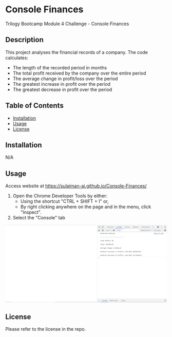 # Console Finances

Trilogy Bootcamp Module 4 Challenge - Console Finances

## Description 

This project analyses the financial records of a company. The code calculates:
- The length of the recorded period in months
- The total profit received by the company over the entire period
- The average change in profit/loss over the period
- The greatest increase in profit over the period
- The greatest decrease in profit over the period

## Table of Contents

* [Installation](#installation)
* [Usage](#usage)
* [License](#license)


## Installation

N/A

## Usage 

Access website at https://sulaiman-ai.github.io/Console-Finances/

1. Open the Chrome Developer Tools by either:
    - Using the shortcut "CTRL + SHIFT + I" or,
    - By right clicking anywhere on the page and in the menu, click "Inspect".
2. Select the "Console" tab

![alt text](./screenshot.PNG)

## License

Please refer to the license in the repo.